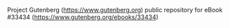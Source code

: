 Project Gutenberg (https://www.gutenberg.org) public repository for eBook #33434 (https://www.gutenberg.org/ebooks/33434)

